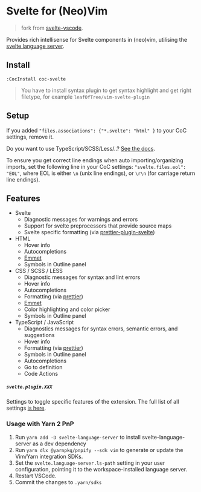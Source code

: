 # Svelte for (Neo)Vim

> fork from [svelte-vscode](https://github.com/sveltejs/language-tools/tree/master/packages/svelte-vscode).

Provides rich intellisense for Svelte components in (neo)vim, utilising the [svelte language server](https://github.com/sveltejs/language-tools/tree/master/packages/language-server).

## Install

``` vim
:CocInstall coc-svelte
```

> You have to install syntax plugin to get syntax highlight and get right filetype, for example `leafOfTree/vim-svelte-plugin`

## Setup

If you added `"files.associations": {"*.svelte": "html" }` to your CoC settings, remove it.

Do you want to use TypeScript/SCSS/Less/..? [See the docs](/docs/README.md#language-specific-setup).

To ensure you get correct line endings when auto importing/organizing imports, set the following line in your CoC settings: `"svelte.files.eol": "EOL"`, where EOL is either `\n` (unix line endings), or `\r\n` (for carriage return line endings).

## Features

-   Svelte
    -   Diagnostic messages for warnings and errors
    -   Support for svelte preprocessors that provide source maps
    -   Svelte specific formatting (via [prettier-plugin-svelte](https://github.com/sveltejs/prettier-plugin-svelte))
-   HTML
    -   Hover info
    -   Autocompletions
    -   [Emmet](https://emmet.io/)
    -   Symbols in Outline panel
-   CSS / SCSS / LESS
    -   Diagnostic messages for syntax and lint errors
    -   Hover info
    -   Autocompletions
    -   Formatting (via [prettier](https://github.com/prettier/prettier))
    -   [Emmet](https://emmet.io/)
    -   Color highlighting and color picker
    -   Symbols in Outline panel
-   TypeScript / JavaScript
    -   Diagnostics messages for syntax errors, semantic errors, and suggestions
    -   Hover info
    -   Formatting (via [prettier](https://github.com/prettier/prettier))
    -   Symbols in Outline panel
    -   Autocompletions
    -   Go to definition
    -   Code Actions

##### `svelte.plugin.XXX`

Settings to toggle specific features of the extension. The full list of all settings [is here](https://github.com/sveltejs/language-tools/blob/master/packages/language-server/README.md#List-of-settings).

### Usage with Yarn 2 PnP

1. Run `yarn add -D svelte-language-server` to install svelte-language-server as a dev dependency
2. Run `yarn dlx @yarnpkg/pnpify --sdk vim` to generate or update the Vim/Yarn integration SDKs.
3. Set the `svelte.language-server.ls-path` setting in your user configuration, pointing it to the workspace-installed language server.
4. Restart VSCode.
5. Commit the changes to `.yarn/sdks`
